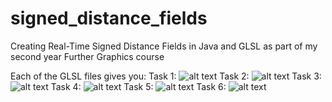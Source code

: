 # signed_distance_fields
Creating Real-Time Signed Distance Fields in Java and GLSL as part of my second year Further Graphics course

Each of the GLSL files gives you:
Task 1: ![alt text](https://github.com/sumaiyah/signed_distance_fields/blob/master/Task1.png)
Task 2: ![alt text](https://github.com/sumaiyah/signed_distance_fields/blob/master/Task2.png)
Task 3: ![alt text](https://github.com/sumaiyah/signed_distance_fields/blob/master/Task3.png)
Task 4: ![alt text](https://github.com/sumaiyah/signed_distance_fields/blob/master/Task4.png)
Task 5: ![alt text](https://github.com/sumaiyah/signed_distance_fields/blob/master/Task5.png)
Task 6: ![alt text](https://github.com/sumaiyah/signed_distance_fields/blob/master/Task6.png)

